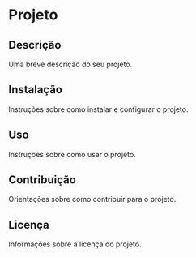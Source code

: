 # Projeto

## Descrição
Uma breve descrição do seu projeto.

## Instalação
Instruções sobre como instalar e configurar o projeto.

## Uso
Instruções sobre como usar o projeto.

## Contribuição
Orientações sobre como contribuir para o projeto.

## Licença
Informações sobre a licença do projeto.
